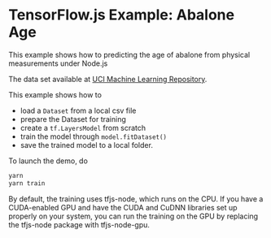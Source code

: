 # TensorFlow.js Example: Abalone Age

This example shows how to predicting the age of abalone from physical measurements under Node.js

The data set available at [UCI Machine Learning Repository](https://archive.ics.uci.edu/ml/datasets/Abalone).

This example shows how to
* load a `Dataset` from a local csv file
* prepare the Dataset for training
* create a `tf.LayersModel` from scratch
* train the model through `model.fitDataset()`
* save the trained model to a local folder.

To launch the demo, do

```sh
yarn
yarn train
```

By default, the training uses tfjs-node, which runs on the CPU.
If you have a CUDA-enabled GPU and have the CUDA and CuDNN libraries
set up properly on your system, you can run the training on the GPU
by replacing the tfjs-node package with tfjs-node-gpu.
